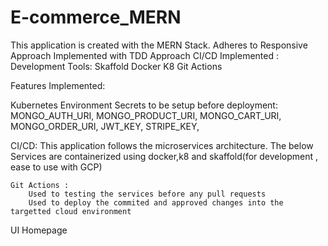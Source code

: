 # E-commerce_MERN
  
  This application is created with the MERN Stack.
    Adheres to Responsive Approach
    Implemented with TDD Approach
    CI/CD Implemented : 
        Development Tools:
            Skaffold 
            Docker
            K8
            Git Actions

  Features Implemented:
    
  Kubernetes Environment Secrets to be setup before deployment:
    MONGO_AUTH_URI, 
    MONGO_PRODUCT_URI, 
    MONGO_CART_URI, 
    MONGO_ORDER_URI, 
    JWT_KEY, 
    STRIPE_KEY, 
  
  
  CI/CD:
    This application follows the microservices architecture.
    The below Services are containerized using docker,k8 and skaffold(for development , ease to use with GCP)

    Git Actions :
        Used to testing the services before any pull requests
        Used to deploy the commited and approved changes into the targetted cloud environment
        
   
 UI Homepage
